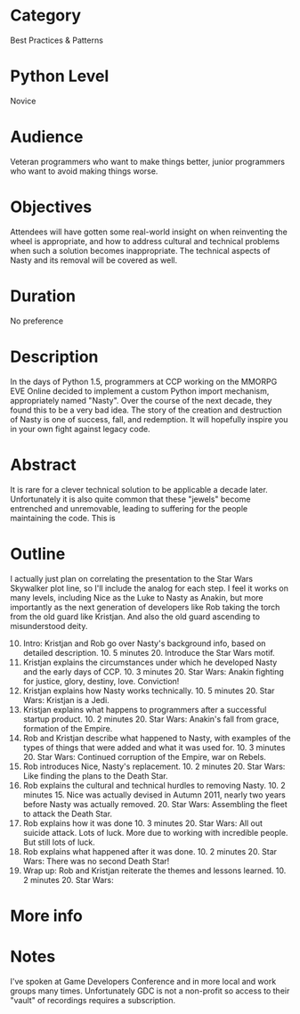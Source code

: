 # Category
Best Practices & Patterns 

# Python Level
Novice 

# Audience
Veteran programmers who want to make things better, junior programmers who want to avoid making things worse. 

# Objectives
Attendees will have gotten some real-world insight on when reinventing the wheel is appropriate, and how to address cultural and technical problems when such a solution becomes inappropriate. The technical aspects of Nasty and its removal will be covered as well. 

# Duration
No preference

# Description
In the days of Python 1.5, programmers at CCP working on the MMORPG EVE Online decided to implement a custom Python import mechanism, appropriately named "Nasty". Over the course of the next decade, they found this to be a very bad idea. The story of the creation and destruction of Nasty is one of success, fall, and redemption. It will hopefully inspire you in your own fight against legacy code. 

# Abstract
It is rare for a clever technical solution to be applicable a decade later. Unfortunately it is also quite common that these "jewels" become entrenched and unremovable, leading to suffering for the people maintaining the code. This is  

# Outline
I actually just plan on correlating the presentation to the Star Wars Skywalker plot line, so I'll include the analog for each step. I feel it works on many levels, including Nice as the Luke to Nasty as Anakin, but more importantly as the next generation of developers like Rob taking the torch from the old guard like Kristjan. And also the old guard ascending to misunderstood deity.

10. Intro: Kristjan and Rob go over Nasty's background info, based on detailed description.
    10. 5 minutes
    20. Introduce the Star Wars motif.
20. Kristjan explains the circumstances under which he developed Nasty and the early days of CCP.
    10. 3 minutes
    20. Star Wars: Anakin fighting for justice, glory, destiny, love. Conviction!
30. Kristjan explains how Nasty works technically.
    10. 5 minutes
    20. Star Wars: Kristjan is a Jedi.
40. Kristjan explains what happens to programmers after a successful startup product.
    10. 2 minutes
    20. Star Wars: Anakin's fall from grace, formation of the Empire.
50. Rob and Kristjan describe what happened to Nasty, with examples of the types of things that were added and what it was used for.
    10. 3 minutes
    20. Star Wars: Continued corruption of the Empire, war on Rebels.
60. Rob introduces Nice, Nasty's replacement.
    10. 2 minutes
    20. Star Wars: Like finding the plans to the Death Star.
70. Rob explains the cultural and technical hurdles to removing Nasty.
    10. 2 minutes
    15. Nice was actually devised in Autumn 2011, nearly two years before Nasty was actually removed.
    20. Star Wars: Assembling the fleet to attack the Death Star.
80. Rob explains how it was done
    10. 3 minutes
	20. Star Wars: All out suicide attack. Lots of luck. More due to working with incredible people. But still lots of luck.
90. Rob explains what happened after it was done.
    10. 2 minutes
    20. Star Wars: There was no second Death Star!
100. Wrap up: Rob and Kristjan reiterate the themes and lessons learned.
    10. 2 minutes
    20. Star Wars: 

# More info 

# Notes
I've spoken at Game Developers Conference and in more local and work groups many times. Unfortunately GDC is not a non-profit so access to their "vault" of recordings requires a subscription. 

